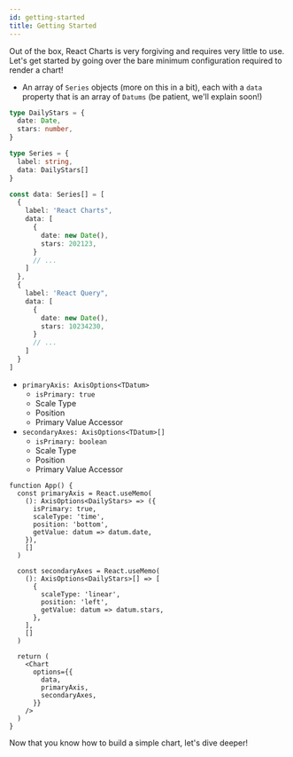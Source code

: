 ```yaml
---
id: getting-started
title: Getting Started
---
```


Out of the box, React Charts is very forgiving and requires very little to use. Let's get started by going over the bare minimum configuration required to render a chart!

- An array of `Series` objects (more on this in a bit), each with a `data` property that is an array of `Datums` (be patient, we'll explain soon!)

```ts
type DailyStars = {
  date: Date,
  stars: number,
}

type Series = {
  label: string,
  data: DailyStars[]
}

const data: Series[] = [
  {
    label: 'React Charts",
    data: [
      {
        date: new Date(),
        stars: 202123,
      }
      // ...
    ]
  },
  {
    label: 'React Query",
    data: [
      {
        date: new Date(),
        stars: 10234230,
      }
      // ...
    ]
  }
]
```

- `primaryAxis: AxisOptions<TDatum>`
  - `isPrimary: true`
  - Scale Type
  - Position
  - Primary Value Accessor
- `secondaryAxes: AxisOptions<TDatum>[]`
  - `isPrimary: boolean`
  - Scale Type
  - Position
  - Primary Value Accessor

```tsx
function App() {
  const primaryAxis = React.useMemo(
    (): AxisOptions<DailyStars> => ({
      isPrimary: true,
      scaleType: 'time',
      position: 'bottom',
      getValue: datum => datum.date,
    }),
    []
  )

  const secondaryAxes = React.useMemo(
    (): AxisOptions<DailyStars>[] => [
      {
        scaleType: 'linear',
        position: 'left',
        getValue: datum => datum.stars,
      },
    ],
    []
  )

  return (
    <Chart
      options={{
        data,
        primaryAxis,
        secondaryAxes,
      }}
    />
  )
}
```

Now that you know how to build a simple chart, let's dive deeper!
